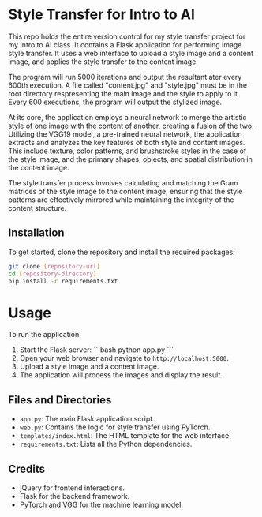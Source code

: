 # Style Transfer for Intro to AI
This repo holds the entire version control for my style transfer project for my Intro to AI class. It contains a Flask application for performing image style transfer. It uses a web interface to upload a style image and a content image, and applies the style transfer to the content image.

The program will run 5000 iterations and output the resultant ater every 600th execution. A file called "content.jpg" and "style.jpg" must be in the root directory respresenting the main image and the style to apply to it.
Every 600 executions, the program will output the stylized image. 

At its core, the application employs a neural network to merge the artistic style of one image with the content of another, creating a fusion of the two. Utilizing the VGG19 model, a pre-trained neural network, the application extracts and analyzes the key features of both style and content images. This include texture, color patterns, and brushstroke styles in the case of the style image, and the primary shapes, objects, and spatial distribution in the content image.

The style transfer process involves calculating and matching the Gram matrices of the style image to the content image, ensuring that the style patterns are effectively mirrored while maintaining the integrity of the content structure.

## Installation

To get started, clone the repository and install the required packages:

```bash
git clone [repository-url]
cd [repository-directory]
pip install -r requirements.txt
```

# Usage

To run the application:

1. Start the Flask server:
   \```bash
   python app.py
   \```
2. Open your web browser and navigate to `http://localhost:5000`.
3. Upload a style image and a content image.
4. The application will process the images and display the result.

## Files and Directories

- `app.py`: The main Flask application script.
- `web.py`: Contains the logic for style transfer using PyTorch.
- `templates/index.html`: The HTML template for the web interface.
- `requirements.txt`: Lists all the Python dependencies.

## Credits

- jQuery for frontend interactions.
- Flask for the backend framework.
- PyTorch and VGG for the machine learning model.
